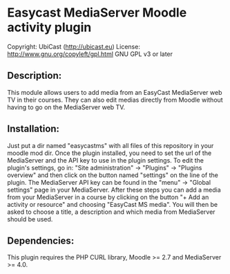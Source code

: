 Easycast MediaServer Moodle activity plugin
===========================================

Copyright: UbiCast (http://ubicast.eu)
License: http://www.gnu.org/copyleft/gpl.html GNU GPL v3 or later


Description:
------------
This module allows users to add media from an EasyCast MediaServer web TV in 
their courses. They can also edit medias directly from Moodle without having 
to go on the MediaServer web TV.


Installation:
-------------
Just put a dir named "easycastms" with all files of this repository in your 
moodle mod dir. Once the plugin installed, you need to set the url of the 
MediaServer and the API key to use in the plugin settings. To edit the 
plugin's settings, go in:
"Site administration" -> "Plugins" -> "Plugins overview" and then click 
on the button named "settings" on the line of the plugin.
The MediaServer API key can be found in the "menu" -> "Global settings" 
page in your MediaServer.
After these steps you can add a media from your MediaServer in a course by 
clicking on the button "+ Add an activity or resource" and choosing 
"EasyCast MS media". You will then be asked to choose a title, a description 
and which media from MediaServer should be used.


Dependencies:
-------------
This plugin requires the PHP CURL library, 
Moodle >= 2.7 and MediaServer >= 4.0.

